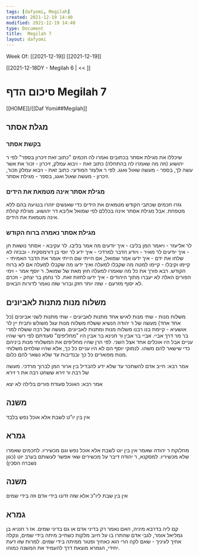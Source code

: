 ```yaml
---
tags: [dafyomi, Megilah] 
created: 2021-12-19 14:40
modified: 2021-12-19 14:40
type: Document
title:  Megilah 7
layout: dafyomi
---
```

Week Of: [[2021-12-19]]
[[2021-12-19]]

[[2021-12-18DY - Megilah 6 | << ]] 

# סיכום הדף  Megilah 7

[[HOME]]/[[Daf Yomi##Megilah]]

## מגלת אסתר
### בקשת אסתר
שיכללו את מגילת אסתר בכתובים ואמרו לה חכמים "כתוב זאת זיכרון בספר" לפי ר יהושוע (וזה מה שאמרו לה בהתחלה) כתוב זאת - ויבוא עמלק, זיכרון - זכור את אשר עשה לך, בספר - מעשה שאול ואגג.  לפי ר אלעזר המודעי: כתוב זאת - ויבוא עמלק וזכור, זיכרון - מעשה שאול ואגג, בספר - מגילת אסתר.

### מגילת אסתר אינה מטמאת את הידים
גזרו חכמים שכתבי הקודש מטמאים את הידים כדי שאנשים יזהרו בנגיעה בהם ללא מטפחת. אבל מגילת אסתר אינה בכללם לפי שמואל אליבא דר יהושוע.
מגילת קהלת אינה מטמאת את הידים.

### מגילת אסתר נאמרה ברוח הקודש
לר אליעזר - ויאמר המן בליבו - איך יודעים מה אמר בליבו.
לר עקיבא - אסתר נושאת חן - איך יודעים
לר מאיר - ויודע הדבר למרדכי - איך ידע
לר יוסי בן דורמסקית - ובבזה לא שלחו את ידם - איך ידעו
אמר שמואל, אם הייתי שם הייתי אומר את הדבר האמיתי - קיימו וקיבלו - קיימו למטה מה שקבלו למעלה ואיך ידעו מה שקבלו למעלה אם לא ברוח הקודש.
רבא פורך את כל מה שאמרו למעלה חוץ מאת של שמואל.
ר יוסף אמר - וימי הפורים האלה לא יעברו מתוך היהודים - איך ידעו לחזות זאת.
לר נחמן בר יצחק - וזכרם לא יסוף מזרעם - שזה יותר חזק וברור שזה נאמר לדורות הבאים. 

## משלוח מנות מתנות לאביונים 
משלוח מנות - שתי מנות לאיש אחד
מתנות לאביונים - שתי מתנות לשני אביונים (כל אחד אחד)
מעשה של ר יהודה הנשיא ששלח משלוח מנות עגל משולש וחבית יין לר אושעיא - קיימת בנו רבנו משלוח מנות ומתנות לאביונים.
מעשה של רבה ששלח למרי בר מר דרך אביי.
אביי בר אבין ור חנינא בר אבין היו "מחליפים" סעודתם לפי רשי שהיו עניים אבל היו אוכלים אחד אצל השני. לפי הרן שהיו מחליפים את המשלוחי מנות ביניהם כדי שישאר להם משהו. לנמוקי יוסף הם לא היו עניים כל כך, אלא שהיו שולחים משלוחי מנות מפוארים כל כך ובנדיבות עד שלא נשאר להם כלום.

אמר רבא: חייב אדם להשתכר עד שלא ידע להבדיל בין ארור המן לברוך מרדכי. 
מעשה של רבה ור זירא ששחט רבה את ר זירא

אמר רבא: האוכל סעודת פורים בלילה לא יצא

## משנה
אין בין יו"ט לשבת אלא אוכל נפש בלבד
## גמרא
מחלוקת ר יהודה שאמר אין בין יוט לשבת אלא אוכל נפש וגם מכשיריו. לחכמים שאמרו שלא מכשיריו.
למסקנא, ר יהודה דיבר על מכשירים שאי אפשר לעשותם בערב יוט (כגון נשברה הסכין) 
## משנה 
אין בין שבת ליו"כ אלא שזה זדונו בידי אדם וזה בידי שמים
## גמרא
קם ליה בדרבא מיניה, האם נאמר רק בדיני אדם או גם בדיני שמים. 
אז ר חנניא בן גמליאל אומר, לגבי אדם שהתרו בו על חיוב מלקות כשחייב מיתה בידי שמים, ונקלה אחיך לעיניך - שאם לקה הרי הוא כאחיך ופטור ממיתה בידי שמים.
למרות שזו דעת יחידי, הגמרא מוצאת דרך להעמיד את המשנה כמוהו. 


